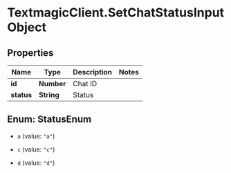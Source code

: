 # TextmagicClient.SetChatStatusInputObject

## Properties
Name | Type | Description | Notes
------------ | ------------- | ------------- | -------------
**id** | **Number** | Chat ID | 
**status** | **String** | Status | 


<a name="StatusEnum"></a>
## Enum: StatusEnum


* `a` (value: `"a"`)

* `c` (value: `"c"`)

* `d` (value: `"d"`)





